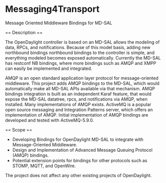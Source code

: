 # Messaging4Transport
 Message Oriented Middleware Bindings for MD-SAL


== Description  ==

The OpenDaylight controller is based on an MD-SAL allows the modeling of data, RPCs, and notifications. Because of this model basis, adding new northbound bindings northbound bindings to the controller is simple, and everything modeled becomes exposed automatically. Currently the MD-SAL has restconf NB bindings, where more bindings such as AMQP and XMPP can easily be implemented and integrated. 

AMQP is an open standard application layer protocol for message-oriented middleware. This project adds AMQP bindings to the MD-SAL, which would automatically make all MD-SAL APIs available via that mechanism. AMQP bindings integration is built as an independent Karaf feature, that would expose the MD-SAL datatree, rpcs, and notifications via AMQP, when installed. Many implementations of AMQP exists. ActiveMQ is a popular open source messaging and Integration Patterns server, which offers an implementation of AMQP. Initial implementation of AMQP bindings are developed and tested with ActiveMQ-5.9.0.

== Scope  ==

* Developing Bindings for OpenDaylight MD-SAL to integrate with Message-Oriented Middleware.
* Design and Implementation of Advanced Message Queuing Protocol (AMQP)  bindings.
* Potential extension points for bindings for other protocols such as STOMP, MQTT, and OpenWire.

The project does not affect any other existing projects of OpenDaylight.
